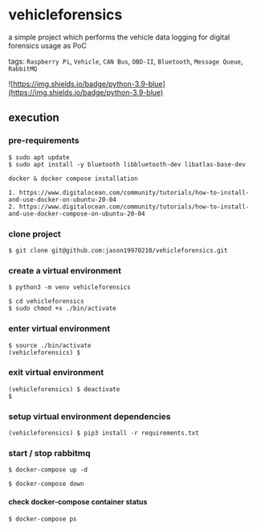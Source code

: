 # vehicleforensics
a simple project which performs the vehicle data logging for digital forensics usage as PoC

tags: `Raspberry Pi`, `Vehicle`, `CAN Bus`, `OBD-II`, `Bluetooth`, `Message Queue`, `RabbitMQ`  

![https://img.shields.io/badge/python-3.9-blue](https://img.shields.io/badge/python-3.9-blue)

## execution
### pre-requirements
```shell=
$ sudo apt update
$ sudo apt install -y bluetooth libbluetooth-dev libatlas-base-dev
```
```
docker & docker compose installation

1. https://www.digitalocean.com/community/tutorials/how-to-install-and-use-docker-on-ubuntu-20-04
2. https://www.digitalocean.com/community/tutorials/how-to-install-and-use-docker-compose-on-ubuntu-20-04
```

### clone project
```shell=
$ git clone git@github.com:jason19970210/vehicleforensics.git
```
### create a virtual environment
```shell=
$ python3 -m venv vehicleforensics

$ cd vehicleforensics
$ sudo chmod +x ./bin/activate
```
### enter virtual environment
```shell=
$ source ./bin/activate
(vehicleforensics) $
```
### exit virtual environment
```shell=
(vehicleforensics) $ deactivate
$ 
```

### setup virtual environment dependencies
```shell=
(vehicleforensics) $ pip3 install -r requirements.txt
```

### start / stop rabbitmq
```shell=
$ docker-compose up -d
```
```shell=
$ docker-compose down
```

#### check docker-compose container status
```shell=
$ docker-compose ps
```
